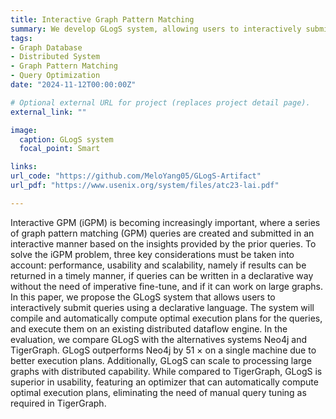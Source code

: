 ```yaml
---
title: Interactive Graph Pattern Matching
summary: We develop GLogS system, allowing users to interactively submit queries using a declarative language, which will be compiled and automatically optimized, and eventually executed on the GAIA dataflow engine.
tags:
- Graph Database
- Distributed System
- Graph Pattern Matching
- Query Optimization
date: "2024-11-12T00:00:00Z"

# Optional external URL for project (replaces project detail page).
external_link: ""

image:
  caption: GLogS system
  focal_point: Smart

links: 
url_code: "https://github.com/MeloYang05/GLogS-Artifact"
url_pdf: "https://www.usenix.org/system/files/atc23-lai.pdf"

---
```


Interactive GPM (iGPM) is becoming increasingly important, where a series of graph pattern matching (GPM) queries are created and submitted in an interactive manner based on the insights provided by the prior queries. To solve the iGPM problem, three key considerations must be taken into account: performance, usability and scalability, namely if results can be returned in a timely manner, if queries can be written in a declarative way without the need of imperative fine-tune, and if it can work on large graphs. In this paper, we propose the GLogS system that allows users to interactively submit queries using a declarative language. The system will compile and automatically compute optimal execution plans for the queries, and execute them on an existing distributed dataflow engine. In the evaluation, we compare GLogS with the alternatives systems Neo4j and TigerGraph. GLogS outperforms Neo4j by 51 × on a single machine due to better execution plans. Additionally, GLogS can scale to processing large graphs with distributed capability. While compared to TigerGraph, GLogS is superior in usability, featuring an optimizer that can automatically compute optimal execution plans, eliminating the need of manual query tuning as required in TigerGraph.
